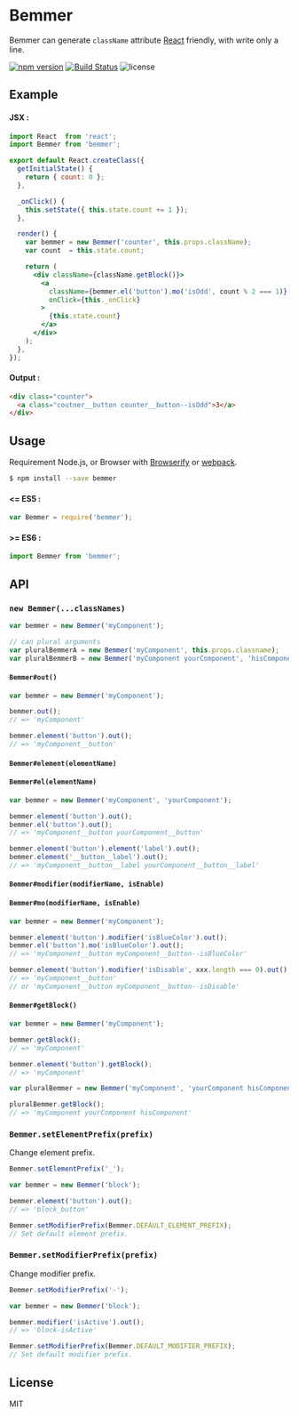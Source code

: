 Bemmer
================================

Bemmer can generate `className` attribute [React](http://facebook.github.io/react/) friendly, with write only a line.

[![npm version](https://badge.fury.io/js/bemmer.svg)](http://badge.fury.io/js/bemmer)
[![Build Status](https://drone.io/github.com/axross/bemmer/status.png)](https://drone.io/github.com/axross/bemmer/latest)
![license](http://img.shields.io/badge/license-MIT-brightgreen.svg?style=flat)

## Example

#### JSX :

```jsx
import React  from 'react';
import Bemmer from 'bemmer';

export default React.createClass({
  getInitialState() {
    return { count: 0 };
  },

  _onClick() {
    this.setState({ this.state.count += 1 });
  },

  render() {
    var bemmer = new Bemmer('counter', this.props.className);
    var count  = this.state.count;

    return (
      <div className={className.getBlock()}>
        <a
          className={bemmer.el('button').mo('isOdd', count % 2 === 1)}
          onClick={this._onClick}
        >
          {this.state.count}
        </a>
      </div>
    );
  },
});
```

#### Output :

```html
<div class="counter">
  <a class="coutner__button counter__button--isOdd">3</a>
</div>
```

## Usage

Requirement Node.js, or Browser with [Browserify](http://browserify.org/) or [webpack](http://webpack.github.io/).

```sh
$ npm install --save bemmer
```

#### <= ES5 :

```js
var Bemmer = require('bemmer');
```

#### >= ES6 :

```js
import Bemmer from 'bemmer';
```

## API

### `new Bemmer(...classNames)`

```js
var bemmer = new Bemmer('myComponent');

// can plural arguments
var pluralBemmerA = new Bemmer('myComponent', this.props.classname);
var pluralBemmerB = new Bemmer('myComponent yourComponent', 'hisComponent');
```

#### `Bemmer#out()`

```js
var bemmer = new Bemmer('myComponent');

bemmer.out();
// => 'myComponent'

bemmer.element('button').out();
// => 'myComponent__button'
```

#### `Bemmer#element(elementName)`
#### `Bemmer#el(elementName)`

```js
var bemmer = new Bemmer('myComponent', 'yourComponent');

bemmer.element('button').out();
bemmer.el('button').out();
// => 'myComponent__button yourComponent__button'

bemmer.element('button').element('label').out();
bemmer.element('__button__label').out();
// => 'myComponent__button__label yourComponent__button__label'
```

#### `Bemmer#modifier(modifierName, isEnable)`
#### `Bemmer#mo(modifierName, isEnable)`

```js
var bemmer = new Bemmer('myComponent');

bemmer.element('button').modifier('isBlueColor').out();
bemmer.el('button').mo('isBlueColor').out();
// => 'myComponent__button myComponent__button--isBlueColor'

bemmer.element('button').modifier('isDisable', xxx.length === 0).out();
// => 'myComponent__button'
// or 'myComponent__button myComponent__button--isDisable'
```

#### `Bemmer#getBlock()`

```js
var bemmer = new Bemmer('myComponent');

bemmer.getBlock();
// => 'myComponent'

bemmer.element('button').getBlock();
// => 'myComponent'

var pluralBemmer = new Bemmer('myComponent', 'yourComponent hisComponent');

pluralBemmer.getBlock();
// => 'myComponent yourComponent hisComponent'
```

### `Bemmer.setElementPrefix(prefix)`

Change element prefix.

```js
Bemmer.setElementPrefix('_');

var bemmer = new Bemmer('block');

bemmer.element('button').out();
// => 'block_button'

Bemmer.setModifierPrefix(Bemmer.DEFAULT_ELEMENT_PREFIX);
// Set default element prefix.
```

### `Bemmer.setModifierPrefix(prefix)`

Change modifier prefix.

```js
Bemmer.setModifierPrefix('-');

var bemmer = new Bemmer('block');

bemmer.modifier('isActive').out();
// => 'block-isActive'

Bemmer.setModifierPrefix(Bemmer.DEFAULT_MODIFIER_PREFIX);
// Set default modifier prefix.
```

## License

MIT

